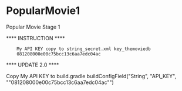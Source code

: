 # PopularMovie1
Popular Movie Stage 1 

 **** INSTRUCTION ****

        My API KEY copy to string_secret.xml key_themoviedb
        081208000e00c75bcc13c6aa7edc04ac
 
 **** UPDATE 2.0 ****
 
 Copy My API KEY to build.gradle
 buildConfigField("String", "API_KEY", "\"081208000e00c75bcc13c6aa7edc04ac\"")
